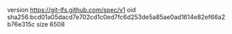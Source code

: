 version https://git-lfs.github.com/spec/v1
oid sha256:bcd01a05dacd7e702cd1c0ed7fc6d253de5a85ae0ad1614e82ef66a2b76e315c
size 6508
